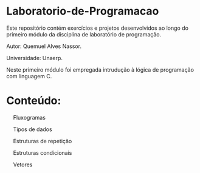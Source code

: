 # Laboratorio-de-Programacao
Este repositório contém exercícios e projetos desenvolvidos ao longo do primeiro módulo da disciplina de laboratório de programação.

Autor: Quemuel Alves Nassor.

Universidade: Unaerp.

Neste primeiro módulo foi empregada intrudução à lógica de programação com linguagem C.

# Conteúdo:
<p>&emsp; Fluxogramas<p>
<p>&emsp; Tipos de dados<p>
<p>&emsp; Estruturas de repetição<p>
<p>&emsp; Estruturas condicionais<p>
<p>&emsp; Vetores<p>
